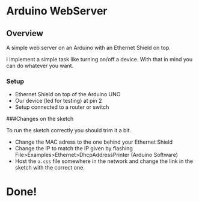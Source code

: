 # Arduino WebServer

## Overview

A simple web server on an Arduino with an Ethernet Shield on top.

I implement a simple task like turning on/off a device.
With that in mind you can do whatever you want.

### Setup

* Ethernet Shield on top of the Arduino UNO
* Our device (led for testing) at pin 2
* Setup connected to a router or switch

###Changes on the sketch

To run the sketch correctly you should trim it a bit.

* Change the MAC adress to the one behind your Ethernet Shield
* Change the IP to match the IP given by flashing File>Examples>Ethernet>DhcpAddressPrinter (Arduino Software)
* Host the `a.css` file somewhere in the network and change the link in the sketch with the correct one.

Done!
=====


